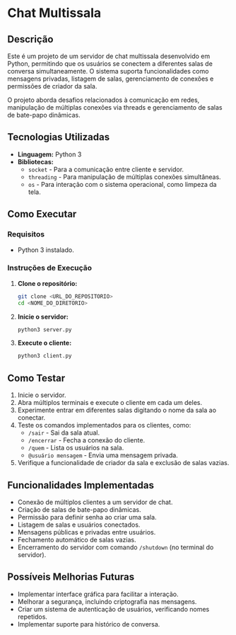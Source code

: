 # Chat Multissala

## Descrição
Este é um projeto de um servidor de chat multissala desenvolvido em Python, permitindo que os usuários se conectem a diferentes salas de conversa simultaneamente. O sistema suporta funcionalidades como mensagens privadas, listagem de salas, gerenciamento de conexões e permissões de criador da sala.

O projeto aborda desafios relacionados à comunicação em redes, manipulação de múltiplas conexões via threads e gerenciamento de salas de bate-papo dinâmicas.

## Tecnologias Utilizadas
- **Linguagem:** Python 3
- **Bibliotecas:**
  - `socket` - Para a comunicação entre cliente e servidor.
  - `threading` - Para manipulação de múltiplas conexões simultâneas.
  - `os` - Para interação com o sistema operacional, como limpeza da tela.

## Como Executar

### Requisitos
- Python 3 instalado.

### Instruções de Execução

1. **Clone o repositório:**
   ```sh
   git clone <URL_DO_REPOSITORIO>
   cd <NOME_DO_DIRETORIO>
   ```

2. **Inicie o servidor:**
   ```sh
   python3 server.py
   ```

3. **Execute o cliente:**
   ```sh
   python3 client.py
   ```

## Como Testar
1. Inicie o servidor.
2. Abra múltiplos terminais e execute o cliente em cada um deles.
3. Experimente entrar em diferentes salas digitando o nome da sala ao conectar.
4. Teste os comandos implementados para os clientes, como:
   - `/sair` - Sai da sala atual.
   - `/encerrar` - Fecha a conexão do cliente.
   - `/quem` - Lista os usuários na sala.
   - `@usuário mensagem` - Envia uma mensagem privada.
5. Verifique a funcionalidade de criador da sala e exclusão de salas vazias.

## Funcionalidades Implementadas
- Conexão de múltiplos clientes a um servidor de chat.
- Criação de salas de bate-papo dinâmicas.
- Permissão para definir senha ao criar uma sala.
- Listagem de salas e usuários conectados.
- Mensagens públicas e privadas entre usuários.
- Fechamento automático de salas vazias.
- Encerramento do servidor com comando `/shutdown` (no terminal do servidor).

## Possíveis Melhorias Futuras
- Implementar interface gráfica para facilitar a interação.
- Melhorar a segurança, incluindo criptografia nas mensagens.
- Criar um sistema de autenticação de usuários, verificando nomes repetidos.
- Implementar suporte para histórico de conversa.

